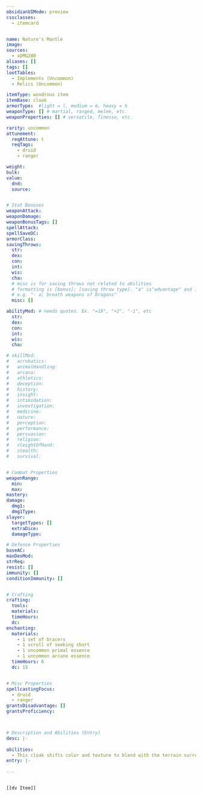 ```yaml
---
obsidianUIMode: preview
cssclasses:
  - itemcard


name: Nature's Mantle
image: 
sources: 
  - xDMG280
aliases: []
tags: []
lootTables: 
  - Implements (Uncommon)
  - Relics (Uncommon)

itemType: wondrous item
itemBase: cloak
armorType:  #light = l, medium = m, heavy = h
weaponType: [] # martial, ranged, melee, etc.
weaponProperties: [] # versatile, finesse, etc.

rarity: uncommon
attunement:
  reqAttune: t
  reqTags:
    - druid
    - ranger

weight: 
bulk: 
value:
  dnd: 
  source: 


# Stat Bonuses
weaponAttack:
weaponDamage: 
weaponBonusTags: []
spellAttack:
spellSaveDC:
armorClass: 
savingThrows: 
  str:
  dex:
  con:
  int:
  wis:
  cha:
  # misc is for saving throws not related to abilities
  # formatting is [bonus]; [saving throw type]. "a" is"advantage" and 1,2,3 are for +1,+2,+3 etc. 
  # e.g. "- a; breath weapons of Dragons"
  misc: []

abilityMod: # needs quotes. Ex. "=19", "+2", "-1", etc
  str: 
  dex: 
  con: 
  int: 
  wis: 
  cha: 

# skillMod:
#   acrobatics:
#   animalHandling:
#   arcana:
#   athletics:
#   deception:
#   history:
#   insight:
#   intimidation:
#   investigation:
#   medicine:
#   nature:
#   perception:
#   performance:
#   persuasion:
#   religion:
#   sleightOfHand:
#   stealth:
#   survival:


# Combat Properties
weaponRange:
  min: 
  max: 
mastery: 
damage:
  dmg1: 
  dmg1Type: 
slayer:
  targetTypes: []
  extraDice: 
  damageType: 

# Defense Properties
baseAC: 
maxDexMod: 
strReq: 
resist: []
immunity: []
conditionImmunity: []


# Crafting
crafting:
  tools: 
  materials:
  timeHours: 
  dc: 
enchanting:
  materials: 
    - 1 set of bracers
    - 1 scroll of seeking short
    - 1 uncommon primal essence
    - 1 uncommon arcane essence
  timeHours: 6
  dc: 15


# Misc Properties
spellcastingFocus:
  - druid
  - ranger
grantsDisadvantage: []
grantsProficiency:



# Description and Abilities (Entry)
desc: |-
  
abilities:
  - This cloak shifts color and texture to blend with the terrain surrounding you. While you are in an area that is [[Lightly Obscured]], you can [[Hide]] as a [[Bonus Action]] even if you are being directly observed.
entry: |-
   
---
```


```meta-bind-embed

[[dv Item]]

```